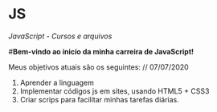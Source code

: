 # JS
*JavaScript - Cursos e arquivos*

#**Bem-vindo ao inicío da minha carreira de JavaScript!**

Meus objetivos atuais são os seguintes: // 07/07/2020

1. Aprender a linguagem
2. Implementar códigos js em sites, usando HTML5 + CSS3
3. Criar scrips para facilitar minhas tarefas diárias. 
